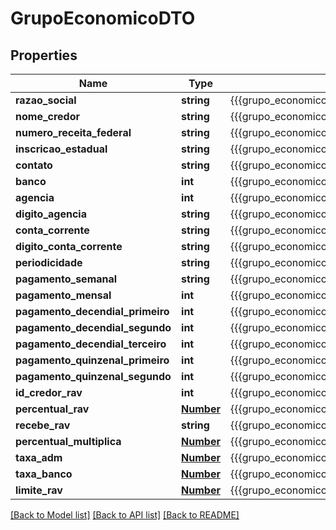 # GrupoEconomicoDTO

## Properties
Name | Type | Description | Notes
------------ | ------------- | ------------- | -------------
**razao_social** | **string** | {{{grupo_economico_d_t_o_razao_social_value}}} | 
**nome_credor** | **string** | {{{grupo_economico_d_t_o_nome_credor_value}}} | [optional] 
**numero_receita_federal** | **string** | {{{grupo_economico_d_t_o_numero_receita_federal_value}}} | 
**inscricao_estadual** | **string** | {{{grupo_economico_d_t_o_inscricao_estadual_value}}} | [optional] 
**contato** | **string** | {{{grupo_economico_d_t_o_contato_value}}} | [optional] 
**banco** | **int** | {{{grupo_economico_d_t_o_banco_value}}} | [optional] 
**agencia** | **int** | {{{grupo_economico_d_t_o_agencia_value}}} | [optional] 
**digito_agencia** | **string** | {{{grupo_economico_d_t_o_digito_agencia_value}}} | [optional] 
**conta_corrente** | **string** | {{{grupo_economico_d_t_o_conta_corrente_value}}} | [optional] 
**digito_conta_corrente** | **string** | {{{grupo_economico_d_t_o_digito_conta_corrente_value}}} | [optional] 
**periodicidade** | **string** | {{{grupo_economico_d_t_o_periodicidade_value}}} | 
**pagamento_semanal** | **string** | {{{grupo_economico_d_t_o_pagamento_semanal_value}}} | [optional] 
**pagamento_mensal** | **int** | {{{grupo_economico_d_t_o_pagamento_mensal_value}}} | [optional] 
**pagamento_decendial_primeiro** | **int** | {{{grupo_economico_d_t_o_pagamento_decendial_primeiro_value}}} | [optional] 
**pagamento_decendial_segundo** | **int** | {{{grupo_economico_d_t_o_pagamento_decendial_segundo_value}}} | [optional] 
**pagamento_decendial_terceiro** | **int** | {{{grupo_economico_d_t_o_pagamento_decendial_terceiro_value}}} | [optional] 
**pagamento_quinzenal_primeiro** | **int** | {{{grupo_economico_d_t_o_pagamento_quinzenal_primeiro_value}}} | [optional] 
**pagamento_quinzenal_segundo** | **int** | {{{grupo_economico_d_t_o_pagamento_quinzenal_segundo_value}}} | [optional] 
**id_credor_rav** | **int** | {{{grupo_economico_d_t_o_id_credor_r_a_v_value}}} | 
**percentual_rav** | [**Number**](Number.md) | {{{grupo_economico_d_t_o_percentual_r_a_v_value}}} | 
**recebe_rav** | **string** | {{{grupo_economico_d_t_o_recebe_r_a_v_value}}} | [optional] 
**percentual_multiplica** | [**Number**](Number.md) | {{{grupo_economico_d_t_o_percentual_multiplica_value}}} | [optional] 
**taxa_adm** | [**Number**](Number.md) | {{{grupo_economico_d_t_o_taxa_adm_value}}} | [optional] 
**taxa_banco** | [**Number**](Number.md) | {{{grupo_economico_d_t_o_taxa_banco_value}}} | [optional] 
**limite_rav** | [**Number**](Number.md) | {{{grupo_economico_d_t_o_limite_r_a_v_value}}} | [optional] 

[[Back to Model list]](../README.md#documentation-for-models) [[Back to API list]](../README.md#documentation-for-api-endpoints) [[Back to README]](../README.md)


